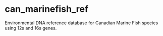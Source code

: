 # can_marinefish_ref
Environmental DNA reference database for Canadian Marine Fish species using 12s and 16s genes.
